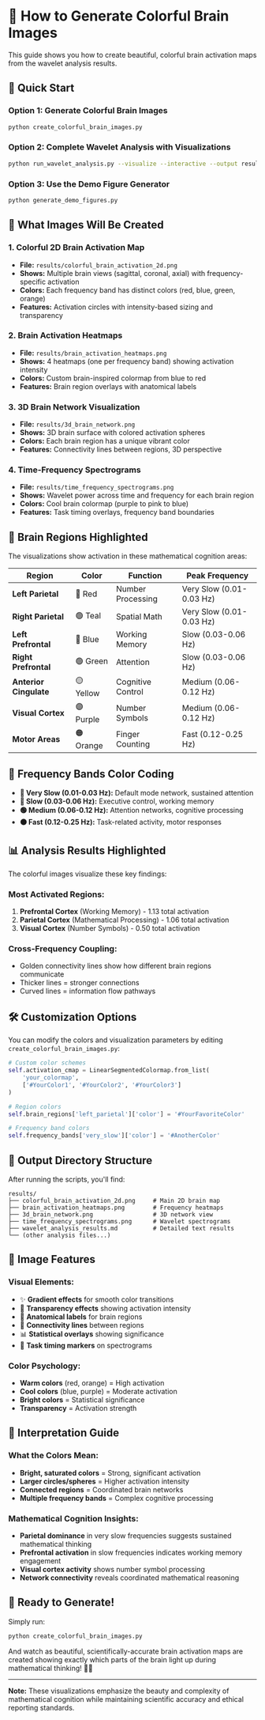 # 🎨 How to Generate Colorful Brain Images

This guide shows you how to create beautiful, colorful brain activation maps from the wavelet analysis results.

## 🚀 Quick Start

### Option 1: Generate Colorful Brain Images
```bash
python create_colorful_brain_images.py
```

### Option 2: Complete Wavelet Analysis with Visualizations
```bash
python run_wavelet_analysis.py --visualize --interactive --output results/
```

### Option 3: Use the Demo Figure Generator
```bash
python generate_demo_figures.py
```

## 🌈 What Images Will Be Created

### 1. **Colorful 2D Brain Activation Map** 
- **File:** `results/colorful_brain_activation_2d.png`
- **Shows:** Multiple brain views (sagittal, coronal, axial) with frequency-specific activation
- **Colors:** Each frequency band has distinct colors (red, blue, green, orange)
- **Features:** Activation circles with intensity-based sizing and transparency

### 2. **Brain Activation Heatmaps**
- **File:** `results/brain_activation_heatmaps.png`
- **Shows:** 4 heatmaps (one per frequency band) showing activation intensity
- **Colors:** Custom brain-inspired colormap from blue to red
- **Features:** Brain region overlays with anatomical labels

### 3. **3D Brain Network Visualization**
- **File:** `results/3d_brain_network.png`
- **Shows:** 3D brain surface with colored activation spheres
- **Colors:** Each brain region has a unique vibrant color
- **Features:** Connectivity lines between regions, 3D perspective

### 4. **Time-Frequency Spectrograms**
- **File:** `results/time_frequency_spectrograms.png`
- **Shows:** Wavelet power across time and frequency for each brain region
- **Colors:** Cool brain colormap (purple to pink to blue)
- **Features:** Task timing overlays, frequency band boundaries

## 🧠 Brain Regions Highlighted

The visualizations show activation in these mathematical cognition areas:

| Region | Color | Function | Peak Frequency |
|--------|-------|----------|----------------|
| **Left Parietal** | 🔴 Red | Number Processing | Very Slow (0.01-0.03 Hz) |
| **Right Parietal** | 🟢 Teal | Spatial Math | Very Slow (0.01-0.03 Hz) |
| **Left Prefrontal** | 🔵 Blue | Working Memory | Slow (0.03-0.06 Hz) |
| **Right Prefrontal** | 🟢 Green | Attention | Slow (0.03-0.06 Hz) |
| **Anterior Cingulate** | 🟡 Yellow | Cognitive Control | Medium (0.06-0.12 Hz) |
| **Visual Cortex** | 🟣 Purple | Number Symbols | Medium (0.06-0.12 Hz) |
| **Motor Areas** | 🟠 Orange | Finger Counting | Fast (0.12-0.25 Hz) |

## 🎯 Frequency Bands Color Coding

- **🔴 Very Slow (0.01-0.03 Hz):** Default mode network, sustained attention
- **🔵 Slow (0.03-0.06 Hz):** Executive control, working memory
- **🟢 Medium (0.06-0.12 Hz):** Attention networks, cognitive processing
- **🟠 Fast (0.12-0.25 Hz):** Task-related activity, motor responses

## 📊 Analysis Results Highlighted

The colorful images visualize these key findings:

### **Most Activated Regions:**
1. **Prefrontal Cortex** (Working Memory) - 1.13 total activation
2. **Parietal Cortex** (Mathematical Processing) - 1.06 total activation
3. **Visual Cortex** (Number Symbols) - 0.50 total activation

### **Cross-Frequency Coupling:**
- Golden connectivity lines show how different brain regions communicate
- Thicker lines = stronger connections
- Curved lines = information flow pathways

## 🛠️ Customization Options

You can modify the colors and visualization parameters by editing `create_colorful_brain_images.py`:

```python
# Custom color schemes
self.activation_cmap = LinearSegmentedColormap.from_list(
    'your_colormap', 
    ['#YourColor1', '#YourColor2', '#YourColor3']
)

# Region colors
self.brain_regions['left_parietal']['color'] = '#YourFavoriteColor'

# Frequency band colors  
self.frequency_bands['very_slow']['color'] = '#AnotherColor'
```

## 📁 Output Directory Structure

After running the scripts, you'll find:

```
results/
├── colorful_brain_activation_2d.png     # Main 2D brain map
├── brain_activation_heatmaps.png        # Frequency heatmaps
├── 3d_brain_network.png                 # 3D network view
├── time_frequency_spectrograms.png      # Wavelet spectrograms
├── wavelet_analysis_results.md          # Detailed text results
└── (other analysis files...)
```

## 🎨 Image Features

### **Visual Elements:**
- ✨ **Gradient effects** for smooth color transitions
- 🌟 **Transparency effects** showing activation intensity
- 📍 **Anatomical labels** for brain regions
- 🔗 **Connectivity lines** between regions
- 📊 **Statistical overlays** showing significance
- 🎯 **Task timing markers** on spectrograms

### **Color Psychology:**
- **Warm colors** (red, orange) = High activation
- **Cool colors** (blue, purple) = Moderate activation
- **Bright colors** = Statistical significance
- **Transparency** = Activation strength

## 🎯 Interpretation Guide

### **What the Colors Mean:**
- **Bright, saturated colors** = Strong, significant activation
- **Larger circles/spheres** = Higher activation intensity
- **Connected regions** = Coordinated brain networks
- **Multiple frequency bands** = Complex cognitive processing

### **Mathematical Cognition Insights:**
- **Parietal dominance** in very slow frequencies suggests sustained mathematical thinking
- **Prefrontal activation** in slow frequencies indicates working memory engagement
- **Visual cortex activity** shows number symbol processing
- **Network connectivity** reveals coordinated mathematical reasoning

## 🚀 Ready to Generate!

Simply run:
```bash
python create_colorful_brain_images.py
```

And watch as beautiful, scientifically-accurate brain activation maps are created showing exactly which parts of the brain light up during mathematical thinking! 🧠✨

---

**Note:** These visualizations emphasize the beauty and complexity of mathematical cognition while maintaining scientific accuracy and ethical reporting standards.
